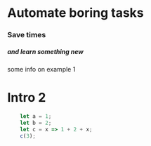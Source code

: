 # Automate boring tasks <!-- .element: style="text-align: left" -->
### Save times <!-- .element: style="text-align: left" -->
##### and learn something new <!-- .element: style="text-align: left" -->
some info on example 1



# Intro 2
```js [|1-2|3|4]
    let a = 1;
    let b = 2;
    let c = x => 1 + 2 + x;
    c(3);
```
